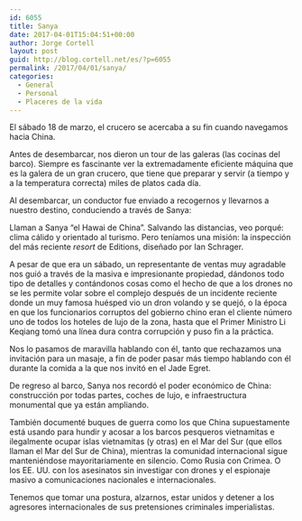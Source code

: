 ```yaml
---
id: 6055
title: Sanya
date: 2017-04-01T15:04:51+00:00
author: Jorge Cortell
layout: post
guid: http://blog.cortell.net/es/?p=6055
permalink: /2017/04/01/sanya/
categories:
  - General
  - Personal
  - Placeres de la vida
---
```

El sábado 18 de marzo, el crucero se acercaba a su fin cuando navegamos hacia China.

Antes de desembarcar, nos dieron un tour de las galeras (las cocinas del barco). Siempre es fascinante ver la extremadamente eficiente máquina que es la galera de un gran crucero, que tiene que preparar y servir (a tiempo y a la temperatura correcta) miles de platos cada día.

Al desembarcar, un conductor fue enviado a recogernos y llevarnos a nuestro destino, conduciendo a través de Sanya:

Llaman a Sanya &#8220;el Hawai de China&#8221;. Salvando las distancias, veo porqué: clima cálido y orientado al turismo. Pero teníamos una misión: la inspección del más reciente _resort_ de Editions, diseñado por Ian Schrager.

A pesar de que era un sábado, un representante de ventas muy agradable nos guió a través de la masiva e impresionante propiedad, dándonos todo tipo de detalles y contándonos cosas como el hecho de que a los drones no se les permite volar sobre el complejo después de un incidente reciente donde un muy famosa huésped vio un dron volando y se quejó, o la época en que los funcionarios corruptos del gobierno chino eran el cliente número uno de todos los hoteles de lujo de la zona, hasta que el Primer Ministro Li Keqiang tomó una línea dura contra corrupción y puso fin a la práctica.

Nos lo pasamos de maravilla hablando con él, tanto que rechazamos una invitación para un masaje, a fin de poder pasar más tiempo hablando con él durante la comida a la que nos invitó en el Jade Egret.

De regreso al barco, Sanya nos recordó el poder económico de China: construcción por todas partes, coches de lujo, e infraestructura monumental que ya están ampliando.

También documenté buques de guerra como los que China supuestamente está usando para hundir y acosar a los barcos pesqueros vietnamitas e ilegalmente ocupar islas vietnamitas (y otras) en el Mar del Sur (que ellos llaman el Mar del Sur de China), mientras la comunidad internacional sigue manteniéndose mayoritariamente en silencio. Como Rusia con Crimea. O los EE. UU. con los asesinatos sin investigar con drones y el espionaje masivo a comunicaciones nacionales e internacionales.

Tenemos que tomar una postura, alzarnos, estar unidos y detener a los agresores internacionales de sus pretensiones criminales imperialistas.
